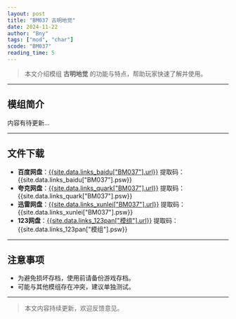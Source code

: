 ```yaml
---
layout: post
title: "BM037 古明地觉"
date: 2024-11-22
author: "Bny"
tags: ["mod", "char"]
scode: "BM037"
reading_time: 5
---
```


> 本文介绍模组 **古明地觉** 的功能与特点，帮助玩家快速了解并使用。

---

## 模组简介

内容有待更新...

---

## 文件下载
- **百度网盘**：[{{site.data.links_baidu["BM037"].url}}]({{site.data.links_baidu["BM037"].url}}) 提取码：{{site.data.links_baidu["BM037"].psw}}
- **夸克网盘**：[{{site.data.links_quark["BM037"].url}}]({{site.data.links_quark["BM037"].url}}) 提取码：{{site.data.links_quark["BM037"].psw}}
- **迅雷网盘**：[{{site.data.links_xunlei["BM037"].url}}]({{site.data.links_xunlei["BM037"].url}}) 提取码：{{site.data.links_xunlei["BM037"].psw}}
- **123网盘**：[{{site.data.links_123pan["模组"].url}}]({{site.data.links_123pan["模组"].url}}) 提取码：{{site.data.links_123pan["模组"].psw}}

---

## 注意事项
- 为避免损坏存档，使用前请备份游戏存档。
- 可能与其他模组存在冲突，建议单独测试。

---

> 本文内容持续更新，欢迎反馈意见。
